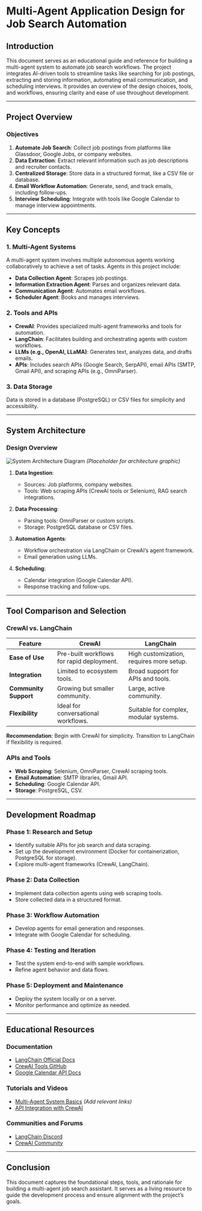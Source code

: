 # Multi-Agent Application Design for Job Search Automation

## **Introduction**
This document serves as an educational guide and reference for building a multi-agent system to automate job search workflows. The project integrates AI-driven tools to streamline tasks like searching for job postings, extracting and storing information, automating email communication, and scheduling interviews. It provides an overview of the design choices, tools, and workflows, ensuring clarity and ease of use throughout development.

---

## **Project Overview**
### **Objectives**
1. **Automate Job Search**: Collect job postings from platforms like Glassdoor, Google Jobs, or company websites.
2. **Data Extraction**: Extract relevant information such as job descriptions and recruiter contacts.
3. **Centralized Storage**: Store data in a structured format, like a CSV file or database.
4. **Email Workflow Automation**: Generate, send, and track emails, including follow-ups.
5. **Interview Scheduling**: Integrate with tools like Google Calendar to manage interview appointments.

---

## **Key Concepts**
### **1. Multi-Agent Systems**
A multi-agent system involves multiple autonomous agents working collaboratively to achieve a set of tasks. Agents in this project include:
- **Data Collection Agent**: Scrapes job postings.
- **Information Extraction Agent**: Parses and organizes relevant data.
- **Communication Agent**: Automates email workflows.
- **Scheduler Agent**: Books and manages interviews.

### **2. Tools and APIs**
- **CrewAI**: Provides specialized multi-agent frameworks and tools for automation.
- **LangChain**: Facilitates building and orchestrating agents with custom workflows.
- **LLMs (e.g., OpenAI, LLaMA)**: Generates text, analyzes data, and drafts emails.
- **APIs**: Includes search APIs (Google Search, SerpAPI), email APIs (SMTP, Gmail API), and scraping APIs (e.g., OmniParser).

### **3. Data Storage**
Data is stored in a database (PostgreSQL) or CSV files for simplicity and accessibility.

---

## **System Architecture**
### **Design Overview**
![System Architecture Diagram](https://via.placeholder.com/800x400) *(Placeholder for architecture graphic)*

1. **Data Ingestion**:
   - Sources: Job platforms, company websites.
   - Tools: Web scraping APIs (CrewAI tools or Selenium), RAG search integrations.

2. **Data Processing**:
   - Parsing tools: OmniParser or custom scripts.
   - Storage: PostgreSQL database or CSV files.

3. **Automation Agents**:
   - Workflow orchestration via LangChain or CrewAI’s agent framework.
   - Email generation using LLMs.

4. **Scheduling**:
   - Calendar integration (Google Calendar API).
   - Response tracking and follow-ups.

---

## **Tool Comparison and Selection**
### **CrewAI vs. LangChain**
| Feature                  | CrewAI                                         | LangChain                                |
|--------------------------|-----------------------------------------------|------------------------------------------|
| **Ease of Use**          | Pre-built workflows for rapid deployment.     | High customization, requires more setup. |
| **Integration**          | Limited to ecosystem tools.                   | Broad support for APIs and tools.        |
| **Community Support**    | Growing but smaller community.                | Large, active community.                 |
| **Flexibility**          | Ideal for conversational workflows.           | Suitable for complex, modular systems.   |

**Recommendation**: Begin with CrewAI for simplicity. Transition to LangChain if flexibility is required.

### **APIs and Tools**
- **Web Scraping**: Selenium, OmniParser, CrewAI scraping tools.
- **Email Automation**: SMTP libraries, Gmail API.
- **Scheduling**: Google Calendar API.
- **Storage**: PostgreSQL, CSV.

---

## **Development Roadmap**
### **Phase 1: Research and Setup**
- Identify suitable APIs for job search and data scraping.
- Set up the development environment (Docker for containerization, PostgreSQL for storage).
- Explore multi-agent frameworks (CrewAI, LangChain).

### **Phase 2: Data Collection**
- Implement data collection agents using web scraping tools.
- Store collected data in a structured format.

### **Phase 3: Workflow Automation**
- Develop agents for email generation and responses.
- Integrate with Google Calendar for scheduling.

### **Phase 4: Testing and Iteration**
- Test the system end-to-end with sample workflows.
- Refine agent behavior and data flows.

### **Phase 5: Deployment and Maintenance**
- Deploy the system locally or on a server.
- Monitor performance and optimize as needed.

---

## **Educational Resources**
### **Documentation**
- [LangChain Official Docs](https://docs.langchain.com/)
- [CrewAI Tools GitHub](https://github.com/crewAIInc/crewAI-tools)
- [Google Calendar API Docs](https://developers.google.com/calendar)

### **Tutorials and Videos**
- [Multi-Agent System Basics](https://www.youtube.com/watch?v=XYZ) *(Add relevant links)*
- [API Integration with CrewAI](https://www.youtube.com/watch?v=eAYUs7JQCag)

### **Communities and Forums**
- [LangChain Discord](https://discord.gg/langchain)
- [CrewAI Community](https://crewAI.com/community)

---

## **Conclusion**
This document captures the foundational steps, tools, and rationale for building a multi-agent job search assistant. It serves as a living resource to guide the development process and ensure alignment with the project’s goals.
